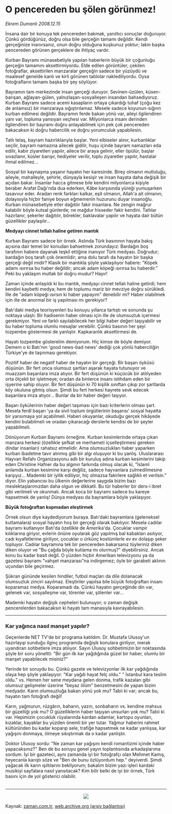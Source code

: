 # O pencereden bu şölen  görünmez!

*Ekrem Dumanlı 2008.12.15*

<tr><td class="metin" colspan="2" style="padding-top: 20px; padding-left: 5px; padding-right: 10px;">İnsana dair  bir konuya tek pencereden bakmak, yanıltıcı sonuçlar doğuruyor. Çünkü gördüğünüz, doğru olsa bile gerçeğin tamamı değildir. Kendi gerçeğinize inanırsanız, onun doğru olduğuna kuşkunuz yoktur; lakin başka pencereden görünen gerçeklere de ihtiyaç vardır.</td></tr><tr><td class="metin" colspan="2" style="padding-top: 20px; padding-left: 5px; padding-right: 10px;"><p>Kurban Bayramı münasebetiyle yapılan haberlerin büyük bir çoğunluğu gerçeğin tamamını aksettirmiyordu. Elde edilen görüntüler, çekilen fotoğraflar, aksettirilen manzaralar gerçeğin sadece bir yüzüydü ve maalesef genelde kanlı ve kirli görünen tablolar naklediliyordu. Oysa fotoğrafların tamamı başka bir şey söylüyor.
<p>Bayramın tam merkezinde insan gerçeği duruyor. Sevinen-üzülen, küsen-barışan, ağlayan-gülen, yalnızlaşan-sosyalleşen insandan bahsediyoruz. Kurban Bayramı sadece acemi kasapların ortaya çıkardığı tuhaf (çoğu kez de anlamsız) bir manzaraya sığıştırılamaz. Mesele sadece koyunun-sığırın kurban edilmesi değildir. Bayramın ferde bakan yönü var, aileyi ilgilendiren yanı var, topluma yansıyan veçhesi var. Milyonlarca insanı derinden ilgilendiren bir bayramı doğru anlayabilmek için pek çok pencereden bakacaksın ki doğru habercilik ve doğru yorumculuk yapabilesin.
<p>Tatlı telaş, bayram hazırlıklarıyla başlar. Yeni elbiseler alınır, kurbanlıklar seçilir, bayram namazına ailecek gidilir, huşu içinde bayram namazları eda edilir, kabir ziyaretleri yapılır, ailece bir araya gelinir, eller öpülür, başlar sıvazlanır, küsler barışır, hediyeler verilir, toplu ziyaretler yapılır, hastalar ihmal edilmez...
<p>Sosyal bir kaynaşma yaşanır hayatın her karesinde. Birey olmanın mutluluğu, aileyle, mahalleyle, şehirle, dünyayla kesişir ve insan hayata daha değişik bir açıdan bakar. İnsanlar hacca gitmese bile kendini milyonlarca kişiyle beraber Arafat Dağı'nda dua ederken, Kâbe karşısında yüreği yumuşarken tasavvur eder. Aradan renk farkları kalkar, eşit olmanın, Allah'a ait olmanın; dolayısıyla hiçbir faniye boyun eğmemenin huzurunu duyar insanoğlu. Kurban münasebetiyle etler dağıtılır fakir insanlara. Ne zengin mağrur kalabilir böyle kutsal günlerde; ne mağdur hisseder fakir kendini. Tatlılar hazırlanır, şekerler dağıtılır, börekler, baklavalar yapılır ve hayata dair bütün güzellikler paylaşılır...
<p><b>Medyayı cinnet tellalı haline getiren mantık
</b>
<p>Kurban Bayramı sadece bir örnek. Aslında Türk basınının hayata bakış açısına dair temel bir konudan bahsetmek zorundayız: Bardağın boş tarafının habere dayanak teşkil ettiğine inanıyor Türk medyası. Doğrudur; bardağın boş tarafı çok önemlidir; ama dolu tarafı da hayatın bir başka gerçeği değil midir? Klasik bir mantıkla şöyle yaklaşılıyor habere: "Köpek adamı ısırırsa bu haber değildir; ancak adam köpeği ısırırsa bu haberdir." Peki bu yaklaşım mutlak bir doğru mudur? Hayır! 
<p>Zaman içinde anlaşıldı ki bu mantık, medyayı cinnet tellalı haline getirdi; hem kendini kaybetti medya; hem de toplumu mariz bir mevziye doğru sürükledi. İlle de "adam köpeği ısırsın ki haber yapayım" denebilir mi? Haber olabilmek için ille de anormal bir iş yapılması mı gerekiyor?
<p>Batı'daki medya teorisyenleri bu konuyu yıllarca tartıştı ve sonunda şu noktaya ulaştı: Bir hadisenin haber olması için ille de olumsuzluk içermesi gerekmiyor. Yeni ve farklı sayılabilecek her bilgi haber değeri taşıyabilir ve bu haber topluma olumlu mesajlar verebilir. Çünkü basının her şeyi tozpembe göstermesi de yanlıştır. Kapkaranlık aksettirmesi de. 
<p>Hayatı tozpembe gösterelim demiyorum. Hiç kimse de böyle demiyor. Demem o ki Batı'nın 'good news-bad news' dediği çok yönlü haberciliğin Türkiye'ye de taşınması gerekiyor. 
<p>Pozitif haber de negatif haber de hayatın bir gerçeği. Bir başarı öyküsü düşünün. Bir fert onca olumsuz şartları aşarak hayata tutunuyor ve muazzam başarılara imza atıyor. Bir fert düşünün ki küçücük bir atölyeden orta ölçekli bir işletmeye; oradan da binlerce insanı istihdam eden bir işyerine sahip oluyor. Bir fert düşünün ki 70 kişilik sınıftan çıkıp zor şartlarda köy okuluna gitmiş olsun. Şimdi bu fert herkesi hayrete sevk edecek başarılara imza atıyor... Bunlar da bir haber değeri taşıyor.
<p>Başarı öykülerinin haber değeri taşıması için bazı kriterlerin olması şart. Mesela ferdî başarı 'ya da sivil toplum örgütlerinin başarısı' sosyal hayatta bir yansımaya yol açabilmeli. Haberi okuyanlar, okuduğu gerçek hikâyede kendini bulabilmeli ve oradan çıkaracağı derslerle kendisi de bir şeyler yapabilmeli.
<p>Dönüyorum Kurban Bayramı örneğine. Kurban kesimlerinde ortaya çıkan manzara herkesi (özellikle şefkat ve merhameti içselleştirmesi gereken dindar insanları) rahatsız etmelidir. Ama olumsuzlukları haber yaparken kurban ibadetine tavır alınmış gibi bir algı oluşuyor ki bu yanlış. Uluslararası Hayvan Refahı Organizasyonu adlı bir kuruluş adına kurban kesimlerini takip eden Christine Hafner da bu algının farkında olmuş olacak ki, "İslamî anlamda kurban kesimine karşı değiliz, sadece hayvanlara zulmedilmesine karşıyız... Mademki bir iyilik ediliyor, hiç olmazsa fakirlere sağlıklı et verilsin." diyor. Elin yabancısı bu ülkenin değerlerine saygıda bizim bazı meslektaşlarımızdan daha olgun ve dikkatli. Bu tür haberler bir ders-i ibret gibi verilmeli ve okunmalı. Ancak koca bir bayramı sadece bu kareye hapsetmek de yanlış! Dünya medyası da bayramlara böyle yaklaşıyor.
<p><b>Büyük fotoğraftan kopmadan eleştirmek
</b>
<p>Örnek olsun diye kaydediyorum buraya. Batı'daki bayramlara (geleneksel kutlamalara) sosyal hayatın hoş bir gerçeği olarak bakılıyor. Mesela cadılar bayramı kutlanıyor Batı'da özellikle de Amerika'da. Çocuklar vampir kılıklarına giriyor, evlerin önüne oyularak göz yapılmış bal kabakları asılıyor, cadı kıyafetlerine giriliyor, çocuklar o ürkünç kostümlerle ev ev dolaşıp şeker topluyor. Cadılar bayramına tek bir pencereden bakarsanız tüyleriniz diken diken oluyor ve "Bu çağda böyle kutlama mı olurmuş?" diyebilirsiniz. Ancak konu bu kadar basit değil. O yüzden hiçbir Amerikan televizyonu ya da gazetesi bayramı "vahşet manzarası"na indirgemez; öyle bir garabeti aklının uçundan bile geçirmez.
<p>Şükran gününde kesilen hindiler, futbol maçları da dile dolanacak olumsuzluk zinciri sayılmaz. Eleştiriler yapılsa bile büyük fotoğraftan insanı koparamaz medya. Koparamadı da. Çünkü hayatın gerçeğinde din var, gelenek var, sosyalleşme var, törenler var, şölenler var... 
<p>Mademki hayatın değişik cepheleri bulunuyor; o zaman değişik pencerelerden bakacaksın ki hayatı tam manasıyla kavrayabilesin.
<p>
<hr/>
<h3>Kar yağınca nasıl manşet yapılır?
</h3>
<p>Geçenlerde NET TV'de bir programa katıldım. Dr. Mustafa Ulusoy'un hazırlayıp sunduğu ilginç programda değişik konulara giriliyor, merak uyandıran sohbetlere imza atılıyor. Sayın Ulusoy sohbetimizin bir noktasında şöyle bir soru yöneltti: "Bir gün ilk kar yağdığında güzel bir haber, olumlu bir manşet yapabilecek misiniz?" 
<p> Yerinde bir soruydu bu. Çünkü gazete ve televizyonlar ilk kar yağdığında olaya hep şöyle yaklaşıyor: "Kar yağdı hayat felç oldu." " İstanbul kara teslim oldu." vs. Hemen her sene meydana gelen donma, trafik kazaları gibi olumsuz gelişmeler üzerine "beyaz ölüm" benzetmesini de yapan bizim medyadır. Karın olumsuzluğa bakan yönü yok mu? Tabii ki var; ancak bu, hayatın tam fotoğrafı değil! 
<p> Karın, yağmurun, rüzgârın, baharın, yazın, sonbaharın vs. kendine mahsus bir güzelliği yok mu? O güzelliklerin haber taşıyan unsurları yok mu? Tabii ki var. Hepimizin çocukluk rüyalarında kardan adamlar, kartopu oyunları, kızaklar, kayaklar bu yüzden önemli bir yer tutar. Yağmur haberini rahmet kültüründen bu kadar koparıp sele, trafiğe hapsetmek ne kadar yanlışsa, kar yağışını donmaya, ölmeye sıkıştırmak da o kadar yanlıştır. 
<p> Doktor Ulusoy sordu: "Ne zaman kar yağışını kendi romantizmi içinde haber yapacaksınız?" Ben de bu soruyu genel yayın toplantısında arkadaşlarıma sordum. İyi bir gazeteci, aynı zamanda iyi bir fotoğrafçı olan Mehmet Kamış, heyecanla karıştı söze ve "Ben de bunu özlüyordum hep." deyiverdi. Şimdi yağacak ilk karın ışıltılarını bekliyorum; bakalım bizim yazı işleri kardaki musikiyi sayfalara nasıl yansıtacak? Kim bilir belki de iyi bir örnek, Türk basını için de yol gösterici olabilir.<br/>
 <hr/><p align="center">
<img border="0" src="http://web.archive.org/web/20090216220331im_/http://medya.zaman.com.tr/2008/12/15/tiraj.gif"/> <br/></p></p></p></p></p></p></p></p></p></p></p></p></p></p></p></p></p></p></p></p></p></p></td></tr>

Kaynak: [zaman.com.tr](http://zaman.com.tr/yazar.do?yazino=770377), [web.archive.org (arşiv bağlantısı)](http://web.archive.org/web/20090216220331/http://zaman.com.tr:80/yazar.do?yazino=770377)
